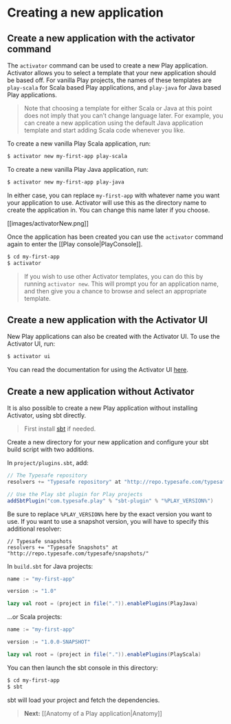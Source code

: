 <!--- Copyright (C) 2009-2013 Typesafe Inc. <http://www.typesafe.com> -->
# Creating a new application

## Create a new application with the activator command

The `activator` command can be used to create a new Play application.  Activator allows you to select a template that your new application should be based off.  For vanilla Play projects, the names of these templates are `play-scala` for Scala based Play applications, and `play-java` for Java based Play applications.

> Note that choosing a template for either Scala or Java at this point does not imply that you can’t change language later. For example, you can create a new application using the default Java application template and start adding Scala code whenever you like.

To create a new vanilla Play Scala application, run:

```bash
$ activator new my-first-app play-scala
```

To create a new vanilla Play Java application, run:

```bash
$ activator new my-first-app play-java
```

In either case, you can replace `my-first-app` with whatever name you want your application to use.  Activator will use this as the directory name to create the application in.  You can change this name later if you choose.

[[images/activatorNew.png]]

Once the application has been created you can use the `activator` command again to enter the [[Play console|PlayConsole]].

```bash
$ cd my-first-app
$ activator
```

> If you wish to use other Activator templates, you can do this by running `activator new`.  This will prompt you for an application name, and then give you a chance to browse and select an appropriate template.

## Create a new application with the Activator UI

New Play applications can also be created with the Activator UI.  To use the Activator UI, run:

```bash
$ activator ui
```

You can read the documentation for using the Activator UI [here](https://typesafe.com/activator/docs).

## Create a new application without Activator

It is also possible to create a new Play application without installing Activator, using sbt directly.

> First install [sbt](http://www.scala-sbt.org/) if needed.

Create a new directory for your new application and configure your sbt build script with two additions.

In `project/plugins.sbt`, add:

```scala
// The Typesafe repository
resolvers += "Typesafe repository" at "http://repo.typesafe.com/typesafe/releases/"

// Use the Play sbt plugin for Play projects
addSbtPlugin("com.typesafe.play" % "sbt-plugin" % "%PLAY_VERSION%")
```

Be sure to replace `%PLAY_VERSION%` here by the exact version you want to use. If you want to use a snapshot version, you will have to specify this additional resolver:

```
// Typesafe snapshots
resolvers += "Typesafe Snapshots" at "http://repo.typesafe.com/typesafe/snapshots/"
```

In `build.sbt` for Java projects:

```scala
name := "my-first-app"

version := "1.0"

lazy val root = (project in file(".")).enablePlugins(PlayJava)
```

...or Scala projects:

```scala
name := "my-first-app"

version := "1.0.0-SNAPSHOT"

lazy val root = (project in file(".")).enablePlugins(PlayScala)
```

You can then launch the sbt console in this directory:

```bash
$ cd my-first-app
$ sbt
```

sbt will load your project and fetch the dependencies.

> **Next:** [[Anatomy of a Play application|Anatomy]]
